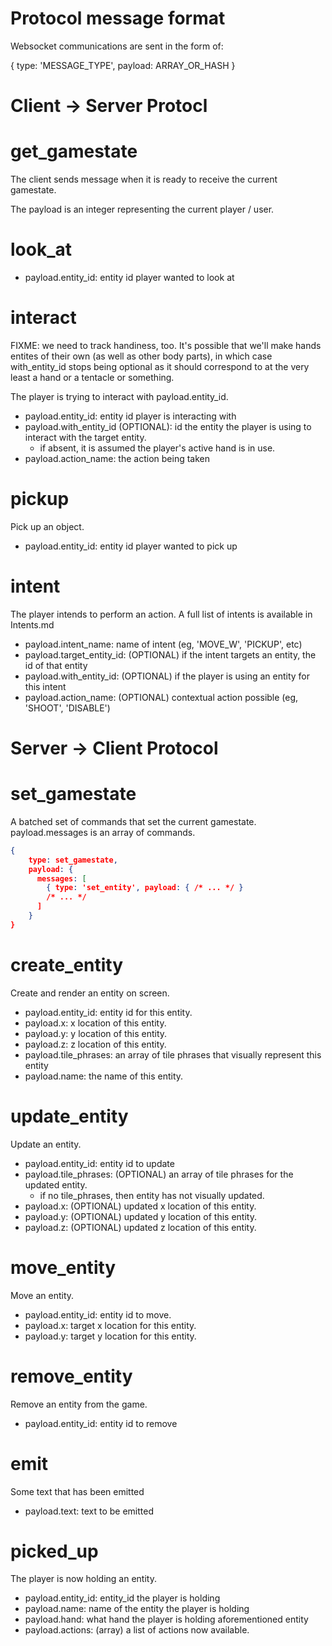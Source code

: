 Protocol message format
===

Websocket communications are sent in the form of:

{
    type: 'MESSAGE_TYPE',
    payload: ARRAY_OR_HASH
}


Client -> Server Protocl
===

get_gamestate
===

The client sends message when it is ready to receive the current gamestate.

The payload is an integer representing the current player / user.


look_at
==

  * payload.entity_id: entity id player wanted to look at

interact
==

FIXME: we need to track handiness, too. It's possible that we'll make hands entites of their own (as well as other body parts), in which case with_entity_id stops being optional as it should correspond to at the very least a hand or a tentacle or something.

The player is trying to interact with payload.entity_id.

  * payload.entity_id: entity id player is interacting with
  * payload.with_entity_id (OPTIONAL): id the entity the player is using to interact with the target entity.
    * if absent, it is assumed the player's active hand is in use.
  * payload.action_name: the action being taken

pickup
==

Pick up an object.

  * payload.entity_id: entity id player wanted to pick up

intent
==

The player intends to perform an action. A full list of intents is available in Intents.md

  * payload.intent_name: name of intent (eg, 'MOVE_W', 'PICKUP', etc)
  * payload.target_entity_id: (OPTIONAL) if the intent targets an entity, the id of that entity
  * payload.with_entity_id: (OPTIONAL) if the player is using an entity for this intent
  * payload.action_name: (OPTIONAL) contextual action possible (eg, 'SHOOT', 'DISABLE')

Server -> Client Protocol
===

set_gamestate
===

A batched set of commands that set the current gamestate.
payload.messages is an array of commands.
```json
{
    type: set_gamestate,
    payload: {
      messages: [
        { type: 'set_entity', payload: { /* ... */ }
        /* ... */
      ]
    }
}
```

create_entity
===

Create and render an entity on screen.

  * payload.entity_id: entity id for this entity.
  * payload.x: x location of this entity.
  * payload.y: y location of this entity.
  * payload.z: z location of this entity.
  * payload.tile_phrases: an array of tile phrases that visually represent this entity
  * payload.name: the name of this entity.


update_entity
===

Update an entity.

  * payload.entity_id: entity id to update
  * payload.tile_phrases: (OPTIONAL) an array of tile phrases for the updated entity.
      * if no tile_phrases, then entity has not visually updated.
  * payload.x: (OPTIONAL) updated x location of this entity.
  * payload.y: (OPTIONAL) updated y location of this entity.
  * payload.z: (OPTIONAL) updated z location of this entity.

move_entity
===

Move an entity.

  * payload.entity_id: entity id to move.
  * payload.x: target x location for this entity.
  * payload.y: target y location for this entity.


remove_entity
===

Remove an entity from the game.

  * payload.entity_id: entity id to remove


emit
==

Some text that has been emitted

  * payload.text: text to be emitted

picked_up
==

The player is now holding an entity.

* payload.entity_id: entity_id the player is holding
* payload.name: name of the entity the player is holding
* payload.hand: what hand the player is holding aforementioned entity
* payload.actions: (array) a list of actions now available.
